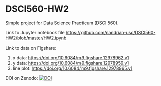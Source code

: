# DSCI560-HW2

Simple project for Data Science Practicum (DSCI 560).

Link to Jupyter notebook file https://github.com/nandrian-usc/DSCI560-HW2/blob/master/HW2.ipynb

Link to data on Figshare:

1. x data: https://doi.org/10.6084/m9.figshare.12978962.v1
2. y data: https://doi.org/10.6084/m9.figshare.12978959.v1
3. line plot: https://doi.org/10.6084/m9.figshare.12978965.v1

DOI on Zenodo: <a href="https://zenodo.org/badge/latestdoi/296775003"><img src="https://zenodo.org/badge/296775003.svg" alt="DOI"></a>
